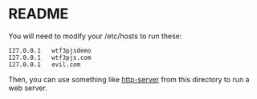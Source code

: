 # README

You will need to modify your /etc/hosts to run these:

```
127.0.0.1   wtf3pjsdemo
127.0.0.1   wtf3pjs.com
127.0.0.1   evil.com
```

Then, you can use something like [http-server](https://github.com/nodeapps/http-server) from this directory to run a web server.